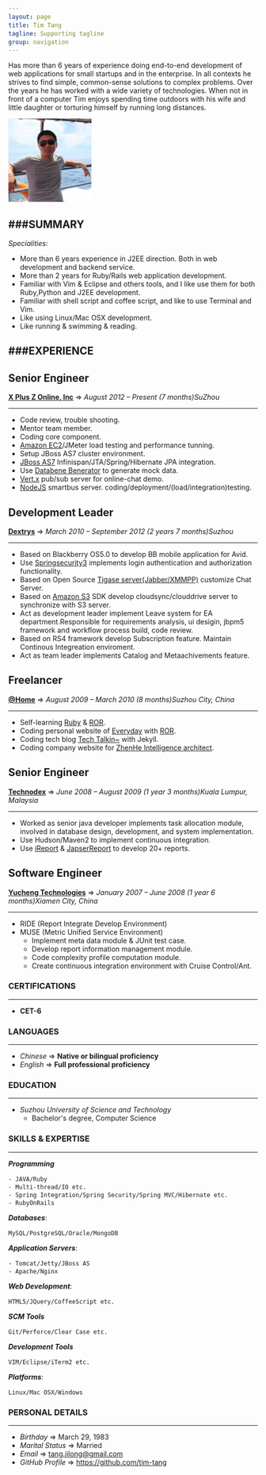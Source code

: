 ```yaml
---
layout: page
title: Tim Tang
tagline: Supporting tagline
group: navigation
---
```

Has more than 6 years of experience doing end-to-end development of web applications for small startups and in the enterprise. In all contexts he strives to find simple, common-sense solutions to complex problems. Over the years he has worked with a wide variety of technologies.
When not in front of a computer Tim enjoys spending time outdoors with his wife and little daughter or torturing himself by running long distances.

<img class='inset right' src='/images/avatar1.png' title='Tim Tang at redang island!' alt='Photo of Tim.Tang at redang island!' width='168px' />

###SUMMARY
---
_Specialities:_

- More than 6 years experience in J2EE direction. Both in web development and backend service.
- More than 2 years for Ruby/Rails web application development.
- Familiar with Vim & Eclipse and others tools, and I like use them for both Ruby,Python and J2EE development.
- Familiar with shell script and coffee script, and like to use Terminal and Vim.
- Like using Linux/Mac OSX development.
- Like running & swimming & reading.

###EXPERIENCE
---
## Senior Engineer

[**X Plus Z Online, Inc**](http://www.xplusz.com) => _August 2012 – Present (7 months)SuZhou_

---

- Code review, trouble shooting.
- Mentor team member.
- Coding core component.
- [Amazon EC2](http://aws.amazon.com/ec2/)/JMeter load testing and performance tunning.
- Setup JBoss AS7 cluster environment.
- [JBoss AS7](http://www.jboss.org/jbossas) Infinispan/JTA/Spring/Hibernate JPA integration.
- Use [Databene Benerator](http://databene.org/databene-benerator) to generate mock data.
- [Vert.x](http://vertx.io) pub/sub server for online-chat demo.
- [NodeJS](http://nodejs.org) smartbus server. coding/deployment/(load/integration)testing.

## Development Leader

[**Dextrys**](http://www.dextrys.com) => _March 2010 – September 2012 (2 years 7 months)Suzhou_

---

- Based on Blackberry OS5.0 to develop BB mobile application for Avid.
- Use [Springsecurity3](http://static.springsource.org/spring-security/site/index.html) implements login authentication and authorization functionality.
- Based on Open Source [Tigase server(Jabber/XMMPP)](http://www.tigase.org) customize Chat Server.
- Based on [Amazon S3](http://aws.amazon.com/s3/) SDK develop cloudsync/clouddrive server to synchronize with S3 server.
- Act as development leader implement Leave system for EA department.Responsible for requirements analysis, ui desigin, jbpm5 framework and workflow process build, code review.
- Based on RS4 framework develop Subscription feature. Maintain Continous Integreation enviroment.
- Act as team leader implements Catalog and Metaachivements feature.

## Freelancer

[**@Home**](http://www.everyday-cn.com) => _August 2009 – March 2010 (8 months)Suzhou City, China_

---

- Self-learning [Ruby](http://www.ruby-lang.org/en/) & [ROR](http://rubyonrails.org).
- Coding personal website of [Everyday](http://everyday-cn.com) with [ROR](http://rubyonrails.org).
- Coding tech blog [Tech Talkin~](http://timtang.me) with Jekyll.
- Coding company website for [ZhenHe Intelligence architect](http://www.zhenhe-sz.com).

## Senior Engineer

[**Technodex**](http://www.technodex.com) => _June 2008 – August 2009 (1 year 3 months)Kuala Lumpur, Malaysia_

---

- Worked as senior java developer implements task allocation module, involved in database design, development, and system implementation.
- Use Hudson/Maven2 to implement continuous integration.
- Use [iReport](http://community.jaspersoft.com/project/ireport-designer) & [JapserReport](http://community.jaspersoft.com/project/jasperreports-library) to develop 20+ reports.

## Software Engineer

[**Yucheng Technologies**](http://www.yuchengtech.com) => _January 2007 – June 2008 (1 year 6 months)Xiamen City, China_

---

- RIDE (Report Integrate Develop Environment)
- MUSE (Metric Unified Service Environment)
	- Implement meta data module & JUnit test case.
	- Develop report information management module.
	- Code complexity profile computation module.
	- Create continuous integration environment with Cruise Control/Ant.

### CERTIFICATIONS
---

- **CET-6**

### LANGUAGES
---

- _Chinese_ => **Native or bilingual proficiency**
- _English_ => **Full professional proficiency**

### EDUCATION
---

- _Suzhou University of Science and Technology_
	- Bachelor's degree, Computer Science

### SKILLS & EXPERTISE
---
_**Programming**_

    - JAVA/Ruby
    - Multi-thread/IO etc.
    - Spring Integration/Spring Security/Spring MVC/Hibernate etc.
    - RubyOnRails

_**Databases**_:

    MySQL/PostgreSQL/Oracle/MongoDB

_**Application Servers**_:

    - Tomcat/Jetty/JBoss AS
    - Apache/Nginx

_**Web Development**_:

    HTML5/JQuery/CoffeeScript etc.

_**SCM Tools**_

    Git/Perforce/Clear Case etc.

_**Development Tools**_

    VIM/Eclipse/iTerm2 etc.

_**Platforms**_:

    Linux/Mac OSX/Windows

### PERSONAL DETAILS
---

- _Birthday_ => March 29, 1983
- _Marital Status_ => Married
- _Email_ => tang.jilong@gmail.com
- _GitHub Profile_ => <https://github.com/tim-tang>
